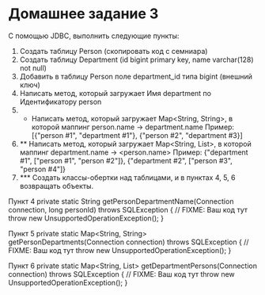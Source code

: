 # Домашнее задание 3
С помощью JDBC, выполнить следующие пункты:
1. Создать таблицу Person (скопировать код с семниара)
2. Создать таблицу Department (id bigint primary key, name varchar(128) not null)
3. Добавить в таблицу Person поле department_id типа bigint (внешний ключ)
4. Написать метод, который загружает Имя department по Идентификатору person
5. * Написать метод, который загружает Map<String, String>, в которой маппинг person.name -> department.name
Пример: [{"person #1", "department #1"}, {"person #2", "department #3}]
6. ** Написать метод, который загружает Map<String, List<String>>, в которой маппинг department.name -> <person.name>
Пример:
     {"department #1", ["person #1", "person #2"]},
     {"department #2", ["person #3", "person #4"]}
7. *** Создать классы-обертки над таблицами, и в пунктах 4, 5, 6 возвращать объекты.

Пункт 4
  private static String getPersonDepartmentName(Connection connection, long personId) throws SQLException {
  // FIXME: Ваш код тут
  throw new UnsupportedOperationException();
  }
 
Пункт 5
  private static Map<String, String> getPersonDepartments(Connection connection) throws SQLException {
  // FIXME: Ваш код тут
  throw new UnsupportedOperationException();
  }

Пункт 6
  private static Map<String, List<String>> getDepartmentPersons(Connection connection) throws SQLException {
  // FIXME: Ваш код тут
  throw new UnsupportedOperationException();
  }